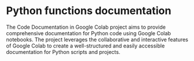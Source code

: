 # Python functions documentation
The Code Documentation in Google Colab project aims to provide comprehensive documentation for Python code using Google Colab notebooks. The project leverages the collaborative and interactive features of Google Colab to create a well-structured and easily accessible documentation for Python scripts and projects.
